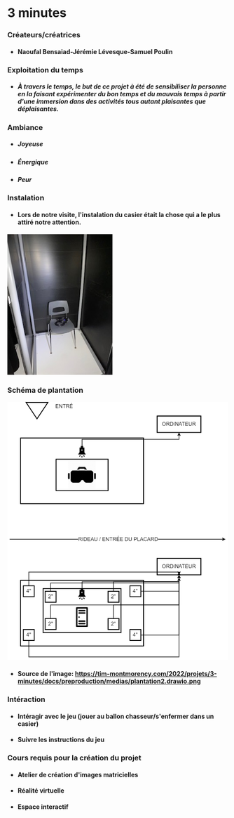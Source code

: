 # 3 minutes

### Créateurs/créatrices
* #### Naoufal Bensaiad-Jérémie Lévesque-Samuel Poulin

### Exploitation du temps
* ##### À travers le temps, le but de ce projet à été de sensibiliser la personne en la faisant expérimenter du bon temps et du mauvais temps à partir d'une immersion dans des activités tous autant plaisantes que déplaisantes.

### Ambiance
* ##### Joyeuse
* ##### Énergique
* ##### Peur

### Instalation
* #### Lors de notre visite, l'instalation du casier était la chose qui a le plus attiré notre attention.
![image_chaise](photographie/image_chaise.jpg)

### Schéma de plantation
![image_3_minutes](photographie/image_3_minutes.png)
* #### Source de l'image: https://tim-montmorency.com/2022/projets/3-minutes/docs/preproduction/medias/plantation2.drawio.png

### Intéraction
* #### Intéragir avec le jeu (jouer au ballon chasseur/s'enfermer dans un casier)
* #### Suivre les instructions du jeu

### Cours requis pour la création du projet
* #### Atelier de création d'images matricielles
* #### Réalité virtuelle
* #### Espace interactif
